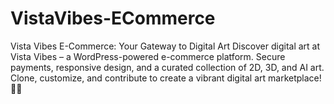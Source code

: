 # VistaVibes-ECommerce
Vista Vibes E-Commerce: Your Gateway to Digital Art  Discover digital art at Vista Vibes – a WordPress-powered e-commerce platform. Secure payments, responsive design, and a curated collection of 2D, 3D, and AI art. Clone, customize, and contribute to create a vibrant digital art marketplace! 🎨✨
